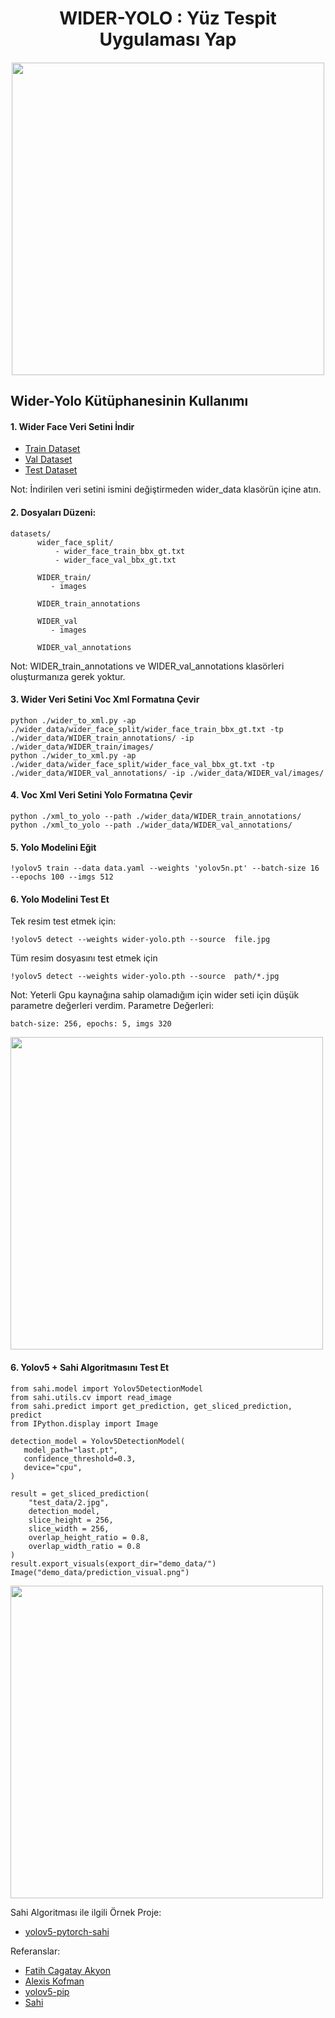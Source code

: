 <div align="center">
<h1>
  WIDER-YOLO : Yüz Tespit Uygulaması Yap
</h1>

<h4>
<img height="500" src="https://raw.githubusercontent.com/kadirnar/wideryolo/main/doc/images/yolov5n_sahi.png"/>
</h4> 
  
</div>

 ## Wider-Yolo Kütüphanesinin Kullanımı
 
#### 1. Wider Face Veri Setini İndir

- [Train Dataset](https://drive.google.com/u/0/uc?export=download&confirm=e3va&id=15hGDLhsx8bLgLcIRD5DhYt5iBxnjNF1M)
- [Val Dataset](https://drive.google.com/u/0/uc?export=download&confirm=FKYL&id=1GUCogbp16PMGa39thoMMeWxp7Rp5oM8Q)
- [Test Dataset](https://drive.google.com/u/0/uc?export=download&confirm=lfFX&id=1HIfDbVEWKmsYKJZm4lchTBDLW5N7dY5T)


Not: İndirilen veri setini ismini değiştirmeden wider_data klasörün içine atın.

#### 2. Dosyaları Düzeni:
```
datasets/ 
      wider_face_split/  
          - wider_face_train_bbx_gt.txt
          - wider_face_val_bbx_gt.txt
         
      WIDER_train/
         - images

      WIDER_train_annotations 

      WIDER_val
         - images

      WIDER_val_annotations
```      

Not: WIDER_train_annotations ve WIDER_val_annotations klasörleri oluşturmanıza gerek yoktur.

#### 3. Wider Veri Setini Voc Xml Formatına Çevir
```
python ./wider_to_xml.py -ap ./wider_data/wider_face_split/wider_face_train_bbx_gt.txt -tp ./wider_data/WIDER_train_annotations/ -ip ./wider_data/WIDER_train/images/
python ./wider_to_xml.py -ap ./wider_data/wider_face_split/wider_face_val_bbx_gt.txt -tp ./wider_data/WIDER_val_annotations/ -ip ./wider_data/WIDER_val/images/
```
#### 4. Voc Xml Veri Setini Yolo Formatına Çevir
```
python ./xml_to_yolo --path ./wider_data/WIDER_train_annotations/
python ./xml_to_yolo --path ./wider_data/WIDER_val_annotations/
```
#### 5. Yolo Modelini Eğit
```
!yolov5 train --data data.yaml --weights 'yolov5n.pt' --batch-size 16 --epochs 100 --imgs 512
```
#### 6. Yolo Modelini Test Et

Tek resim test etmek için:
```
!yolov5 detect --weights wider-yolo.pth --source  file.jpg  
```
Tüm resim dosyasını test etmek için
```
!yolov5 detect --weights wider-yolo.pth --source  path/*.jpg 
```
Not: Yeterli Gpu kaynağına sahip olamadığım için wider seti için düşük parametre değerleri verdim. Parametre Değerleri: 
```
batch-size: 256, epochs: 5, imgs 320
```
<img height="500" src="https://raw.githubusercontent.com/kadirnar/wideryolo/main/doc/images/yolov5sn.jpg"/>
 
 
 #### 6. Yolov5 + Sahi Algoritmasını Test Et
```
from sahi.model import Yolov5DetectionModel
from sahi.utils.cv import read_image
from sahi.predict import get_prediction, get_sliced_prediction, predict
from IPython.display import Image

detection_model = Yolov5DetectionModel(
   model_path="last.pt",
   confidence_threshold=0.3,
   device="cpu",
)

result = get_sliced_prediction(
    "test_data/2.jpg",
    detection_model,
    slice_height = 256,
    slice_width = 256,
    overlap_height_ratio = 0.8,
    overlap_width_ratio = 0.8
)
result.export_visuals(export_dir="demo_data/")
Image("demo_data/prediction_visual.png")
```
<img height="500" src="https://raw.githubusercontent.com/kadirnar/wideryolo/main/doc/images/yolov5n_sahi.png"/>

Sahi Algoritması ile ilgili Örnek Proje:
- [yolov5-pytorch-sahi](https://github.com/kadirnar/yolov5-pytorch-sahi)


Referanslar:
- [Fatih Cagatay Akyon](https://github.com/fcakyon)
- [Alexis Kofman](https://github.com/akofman/wider-face-pascal-voc-annotations)<br/>
- [yolov5-pip](https://github.com/fcakyon/yolov5-pip)
- [Sahi](https://github.com/obss/sahi)<br/>
